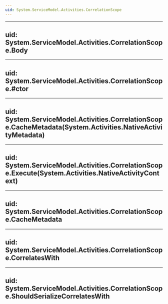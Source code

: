 ```yaml
---
uid: System.ServiceModel.Activities.CorrelationScope
---
```


---
uid: System.ServiceModel.Activities.CorrelationScope.Body
---

---
uid: System.ServiceModel.Activities.CorrelationScope.#ctor
---

---
uid: System.ServiceModel.Activities.CorrelationScope.CacheMetadata(System.Activities.NativeActivityMetadata)
---

---
uid: System.ServiceModel.Activities.CorrelationScope.Execute(System.Activities.NativeActivityContext)
---

---
uid: System.ServiceModel.Activities.CorrelationScope.CacheMetadata
---

---
uid: System.ServiceModel.Activities.CorrelationScope.CorrelatesWith
---

---
uid: System.ServiceModel.Activities.CorrelationScope.ShouldSerializeCorrelatesWith
---
